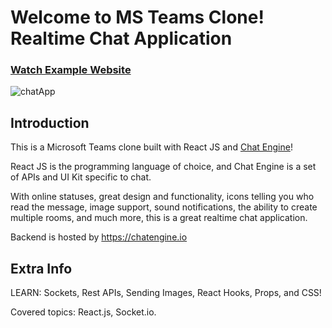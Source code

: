 # Welcome to MS Teams Clone! Realtime Chat Application

### [Watch Example Website](https://chat-application-a2z.netlify.app/)


![chatApp](https://user-images.githubusercontent.com/13724672/138548449-dabb2397-304e-47ad-982e-7507d6799d83.png)


## Introduction

This is a Microsoft Teams clone built with React JS and [Chat Engine](https://chatengine.io)!

React JS is the programming language of choice, and Chat Engine is a set of APIs and UI Kit specific to chat.

With online statuses, great design and functionality, icons telling you who read the message, image support, sound notifications, the ability to create multiple rooms, and much more, this is a great realtime chat application.

Backend is hosted by https://chatengine.io 

## Extra Info
LEARN: Sockets, Rest APIs, Sending Images, React Hooks, Props, and CSS!

Covered topics: React.js, Socket.io.
